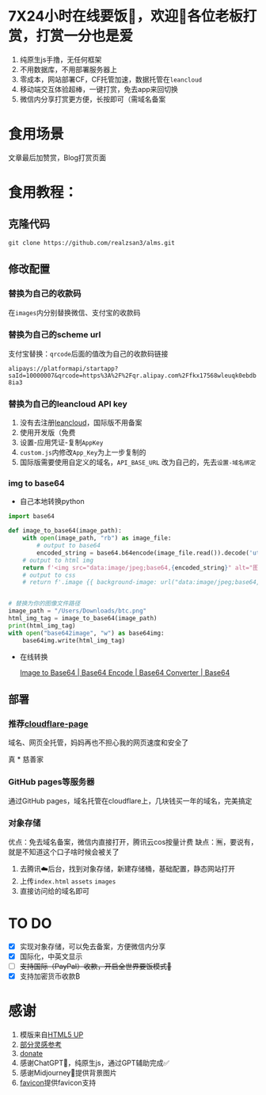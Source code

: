 # 7X24小时在线要饭🍚，欢迎👏各位老板打赏，打赏一分也是爱

1. 纯原生js手撸，无任何框架
2. 不用数据库，不用部署服务器上
3. 零成本，网站部署CF，CF托管加速，数据托管在`leancloud`
4. 移动端交互体验超棒，一键打赏，免去app来回切换
5. 微信内分享打赏更方便，长按即可（需域名备案

# 食用场景

文章最后加赞赏，Blog打赏页面

# 食用教程：

## 克隆代码

`git clone https://github.com/realzsan3/alms.git`

## 修改配置

### 替换为自己的收款码

在`images`内分别替换微信、支付宝的收款码

### 替换为自己的scheme url

支付宝替换：`qrcode`后面的值改为自己的收款码链接

`alipays://platformapi/startapp?saId=10000007&qrcode=https%3A%2F%2Fqr.alipay.com%2Ffkx17568wleuqk0ebdb8ia3`

### 替换为自己的leancloud API key

1. 没有去注册[leancloud](https://console.leancloud.app/apps)，国际版不用备案
2. 使用开发版（免费
3. 设置-应用凭证-复制`AppKey`
4. `custom.js`内修改`App_Key`为上一步复制的
5. 国际版需要使用自定义的域名，`API_BASE_URL` 改为自己的，先去`设置-域名绑定`

### img to base64

- 自己本地转换python

```python
import base64

def image_to_base64(image_path):
    with open(image_path, "rb") as image_file:
        # output to base64
        encoded_string = base64.b64encode(image_file.read()).decode('utf-8')
    # output to html img   
    return f'<img src="data:image/jpeg;base64,{encoded_string}" alt="图片描述">'
    # output to css
    # return f'.image {{ background-image: url("data:image/jpeg;base64,{encoded_string}"); }}'


# 替换为你的图像文件路径
image_path = "/Users/Downloads/btc.png"
html_img_tag = image_to_base64(image_path)
print(html_img_tag)
with open("base642image", "w") as base64img:
    base64img.write(html_img_tag)
```

- 在线转换
  
  [Image to Base64 | Base64 Encode | Base64 Converter | Base64](https://base64.guru/converter/encode/image)

## 部署

### 推荐[cloudflare-page](https://dash.cloudflare.com/3014b5f3c656f699db6e995b28a8eb44/workers-and-pages/create/pages)

域名、网页全托管，妈妈再也不担心我的网页速度和安全了

真 * 慈善家

### GitHub pages等服务器

通过GitHub pages，域名托管在cloudflare上，几块钱买一年的域名，完美搞定

### 对象存储

优点：免去域名备案，微信内直接打开，腾讯云cos按量计费
缺点：🈚️，要说有，就是不知道这个口子啥时候会被关了

1. 去腾讯☁️后台，找到对象存储，新建存储桶，基础配置，静态网站打开
2. 上传`index.html` `assets` `images`
3. 直接访问给的域名即可

# TO DO

- [x] 实现对象存储，可以免去备案，方便微信内分享
- [x] 国际化，中英文显示
- [ ] ~~支持国际（PayPal）收款，开启全世界要饭模式🤣~~
- [x] 支持加密货币收款₿

# 感谢

1. 模版来自[HTML5 UP](html5up.net)
2. [部分灵感参考](https://github.com/DomeenoH/Hexo-Donate)
3. [donate](https://blog.dominoh.com/donate)
4. 感谢ChatGPT🙏，纯原生js，通过GPT辅助完成✅
5. 感谢Midjourney🙏提供背景图片
6. [favicon](https://favicon.io/emoji-favicons/bowl-with-spoon/)提供favicon支持